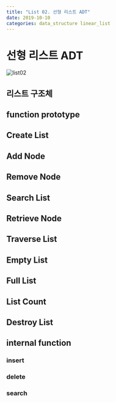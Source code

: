 ```yaml
---
title: "List 02. 선형 리스트 ADT"
date: 2019-10-10
categories: data_structure linear_list
---
```


# 선형 리스트 ADT

![list02](https://user-images.githubusercontent.com/26007107/66531048-53a36a00-eb45-11e9-9aef-c6b4887638de.PNG)

## 리스트 구조체

<script src="https://gist.github.com/DetegiCE/38d2d86dab8b01d74cbd36ae98ef823c.js"></script>

## function prototype

<script src="https://gist.github.com/DetegiCE/38033b2e63129bccdb282f274bc4e2f2.js"></script>

## Create List

<script src="https://gist.github.com/DetegiCE/7c41ecf99c8f5c8ab6f61e1a0b2a1765.js"></script>

## Add Node

<script src="https://gist.github.com/DetegiCE/2ee5db99853aeb4551ef9a076c27b107.js"></script>

## Remove Node

<script src="https://gist.github.com/DetegiCE/942fca742051e54352cbbb3ffcdfc0c5.js"></script>

## Search List

<script src="https://gist.github.com/DetegiCE/3310abe38cfdba52d74743cc6eeb4774.js"></script>

## Retrieve Node

<script src="https://gist.github.com/DetegiCE/4e544cb30490821e51a9eb01e034602a.js"></script>

## Traverse List

<script src="https://gist.github.com/DetegiCE/323d44a69ffc9a23f8431d164ebfdcc9.js"></script>

## Empty List

<script src="https://gist.github.com/DetegiCE/fb2b55c459d7f257ec7f39c38ddf76b2.js"></script>

## Full List

<script src="https://gist.github.com/DetegiCE/af3bb7a20fe96d3eae990665c9b92ec7.js"></script>

## List Count

<script src="https://gist.github.com/DetegiCE/65e9854891f1a2da0a62dad18a633208.js"></script>

## Destroy List

<script src="https://gist.github.com/DetegiCE/7f78c13875132cfab7089c5ef1f4ef1d.js"></script>

## internal function

### insert

<script src="https://gist.github.com/DetegiCE/31495ff5daafbc50a40eca6f65945c1f.js"></script>

### delete

<script src="https://gist.github.com/DetegiCE/82dc8cb6efdab8f1f3f34c981918a6c8.js"></script>

### search

<script src="https://gist.github.com/DetegiCE/14b58ece56dcb3d97edf2b94c3062ac7.js"></script>

